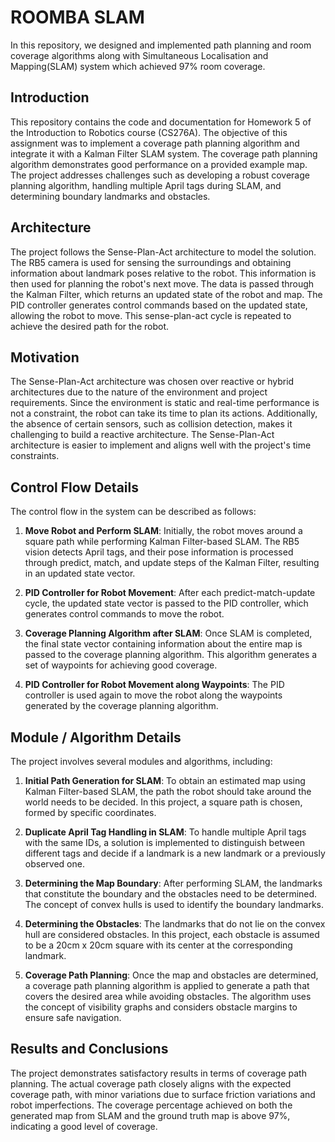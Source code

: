 # ROOMBA SLAM
In this repository, we designed and implemented path planning and room coverage algorithms along with Simultaneous Localisation and Mapping(SLAM) system which achieved 97\% room coverage.

## Introduction
This repository contains the code and documentation for Homework 5 of the Introduction to Robotics course (CS276A). The objective of this assignment was to implement a coverage path planning algorithm and integrate it with a Kalman Filter SLAM system. The coverage path planning algorithm demonstrates good performance on a provided example map. The project addresses challenges such as developing a robust coverage planning algorithm, handling multiple April tags during SLAM, and determining boundary landmarks and obstacles.

## Architecture
The project follows the Sense-Plan-Act architecture to model the solution. The RB5 camera is used for sensing the surroundings and obtaining information about landmark poses relative to the robot. This information is then used for planning the robot's next move. The data is passed through the Kalman Filter, which returns an updated state of the robot and map. The PID controller generates control commands based on the updated state, allowing the robot to move. This sense-plan-act cycle is repeated to achieve the desired path for the robot.

## Motivation
The Sense-Plan-Act architecture was chosen over reactive or hybrid architectures due to the nature of the environment and project requirements. Since the environment is static and real-time performance is not a constraint, the robot can take its time to plan its actions. Additionally, the absence of certain sensors, such as collision detection, makes it challenging to build a reactive architecture. The Sense-Plan-Act architecture is easier to implement and aligns well with the project's time constraints.

## Control Flow Details
The control flow in the system can be described as follows:

1. **Move Robot and Perform SLAM**: Initially, the robot moves around a square path while performing Kalman Filter-based SLAM. The RB5 vision detects April tags, and their pose information is processed through predict, match, and update steps of the Kalman Filter, resulting in an updated state vector.

2. **PID Controller for Robot Movement**: After each predict-match-update cycle, the updated state vector is passed to the PID controller, which generates control commands to move the robot.

3. **Coverage Planning Algorithm after SLAM**: Once SLAM is completed, the final state vector containing information about the entire map is passed to the coverage planning algorithm. This algorithm generates a set of waypoints for achieving good coverage.

4. **PID Controller for Robot Movement along Waypoints**: The PID controller is used again to move the robot along the waypoints generated by the coverage planning algorithm.

## Module / Algorithm Details
The project involves several modules and algorithms, including:

1. **Initial Path Generation for SLAM**: To obtain an estimated map using Kalman Filter-based SLAM, the path the robot should take around the world needs to be decided. In this project, a square path is chosen, formed by specific coordinates.

2. **Duplicate April Tag Handling in SLAM**: To handle multiple April tags with the same IDs, a solution is implemented to distinguish between different tags and decide if a landmark is a new landmark or a previously observed one.

3. **Determining the Map Boundary**: After performing SLAM, the landmarks that constitute the boundary and the obstacles need to be determined. The concept of convex hulls is used to identify the boundary landmarks.

4. **Determining the Obstacles**: The landmarks that do not lie on the convex hull are considered obstacles. In this project, each obstacle is assumed to be a 20cm x 20cm square with its center at the corresponding landmark.

5. **Coverage Path Planning**: Once the map and obstacles are determined, a coverage path planning algorithm is applied to generate a path that covers the desired area while avoiding obstacles. The algorithm uses the concept of visibility graphs and considers obstacle margins to ensure safe navigation.

## Results and Conclusions
The project demonstrates satisfactory results in terms of coverage path planning. The actual coverage path closely aligns with the expected coverage path, with minor variations due to surface friction variations and robot imperfections. The coverage percentage achieved on both the generated map from SLAM and the ground truth map is above 97%, indicating a good level of coverage.

